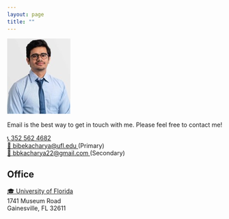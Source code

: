 ```yaml
---
layout: page
title: ""
---
```


![Bibek](Picture2.jpeg)

Email is the best way to get in touch with me. Please feel free to contact me! <br>

<a href="tel:PHONE_NUMBER">
  📞 352 562 4682
</a> <br>

<a href="mailto:EMAIL_ADDRESS">
  📧 bibekacharya@ufl.edu 
</a> 
(Primary)
<br>
<a href="mailto:EMAIL_ADDRESS">
  📧 bbkacharya22@gmail.com
</a> 
(Secondary)
<br>

## Office
<a href="https://abe.ufl.edu/"> 🎓 University of Florida</a>
</a> <br>
1741 Museum Road <br>
Gainesville, FL 32611


